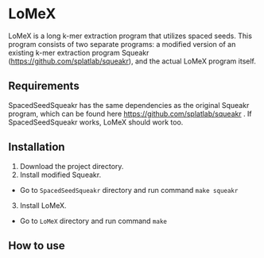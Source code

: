 # LoMeX

LoMeX is a long k-mer extraction program that utilizes spaced seeds. This program consists of two separate programs: a modified version of an existing k-mer extraction program Squeakr (https://github.com/splatlab/squeakr), and the actual LoMeX program itself.

## Requirements
SpacedSeedSqueakr has the same dependencies as the original Squeakr program, which can be found here https://github.com/splatlab/squeakr .
If SpacedSeedSqueakr works, LoMeX should work too.

## Installation

1. Download the project directory.
2. Install modified Squeakr.
- Go to ```SpacedSeedSqueakr``` directory and run command ```make squeakr```
3. Install LoMeX.
- Go to ```LoMeX``` directory and run command ```make```

## How to use

